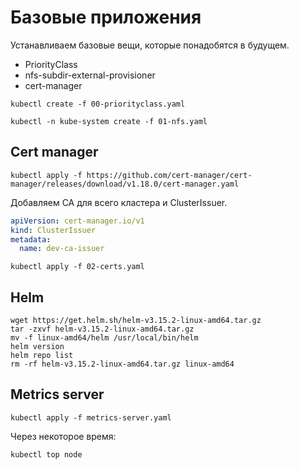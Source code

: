 # Базовые приложения

Устанавливаем базовые вещи, которые понадобятся в будущем.

* PriorityClass
* nfs-subdir-external-provisioner
* cert-manager

```shell
kubectl create -f 00-priorityclass.yaml
```

```shell
kubectl -n kube-system create -f 01-nfs.yaml
```

## Cert manager

```shell
kubectl apply -f https://github.com/cert-manager/cert-manager/releases/download/v1.18.0/cert-manager.yaml
```

Добавляем CA для всего кластера и ClusterIssuer.

```yaml
apiVersion: cert-manager.io/v1
kind: ClusterIssuer
metadata:
  name: dev-ca-issuer
```

```shell
kubectl apply -f 02-certs.yaml
```

## Helm

```shell
wget https://get.helm.sh/helm-v3.15.2-linux-amd64.tar.gz
tar -zxvf helm-v3.15.2-linux-amd64.tar.gz
mv -f linux-amd64/helm /usr/local/bin/helm
helm version
helm repo list
rm -rf helm-v3.15.2-linux-amd64.tar.gz linux-amd64
```

## Metrics server

```shell
kubectl apply -f metrics-server.yaml
```

Через некоторое время:

```shell
kubectl top node
```
